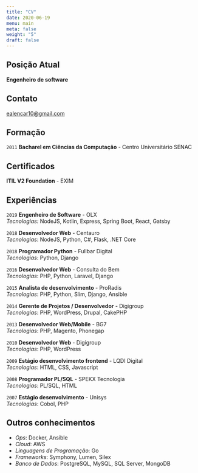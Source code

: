 ```yaml
---
title: "CV"
date: 2020-06-19
menu: main
meta: false
weight: "5"
draft: false
---
```


## Posição Atual

__Engenheiro de software__

## Contato
ealencar10@gmail.com

## Formação

`2011`
__Bacharel em Ciências da Computação__ - Centro Universitário SENAC

## Certificados

__ITIL V2 Foundation__ - EXIM

## Experiências

`2019`
__Engenheiro de Software__ - OLX  
*Tecnologias:* NodeJS, Kotlin, Express, Spring Boot, React, Gatsby

`2018`
__Desenvolvedor Web__ - Centauro  
*Tecnologias*: NodeJS, Python, C#, Flask, .NET Core

`2018`
__Programador Python__ - Fullbar Digital  
*Tecnologias*: Python, Django  

`2016`
__Desenvolvedor Web__ - Consulta do Bem  
*Tecnologias*: PHP, Python, Laravel, Django

`2015`
__Analista de desenvolvimento__ - ProRadis  
*Tecnologias*: PHP, Python, Slim, Django, Ansible

`2014`
__Gerente de Projetos / Desenvolvedor__ - Digigroup  
*Tecnologias*: PHP, WordPress, Drupal, CakePHP

`2013`
__Desenvolvedor Web/Mobile__ - BG7  
*Tecnologias*: PHP, Magento, Phonegap

`2010`
__Desenvolvedor Web__ - Digigroup  
*Tecnologias*: PHP, WordPress

`2009`
__Estágio desenvolvimento frontend__ - LQDI Digital  
*Tecnologias*: HTML, CSS, Javascript

`2008`
__Programador PL/SQL__ - SPEKX Tecnologia  
*Tecnologias*: PL/SQL, HTML

`2007`
__Estágio desenvolvimento__ - Unisys  
*Tecnologias*: Cobol, PHP 

## Outros conhecimentos

+ *Ops*: Docker, Ansible
+ *Cloud*: AWS
+ *Linguagens de Programação*: Go
+ *Frameworks*: Symphony, Lumen, Silex
+ *Banco de Dados*: PostgreSQL, MySQL, SQL Server, MongoDB

